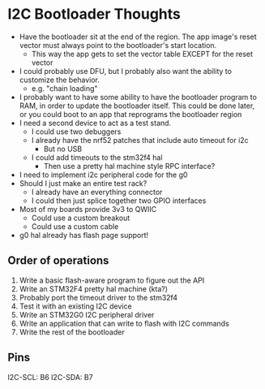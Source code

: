 # I2C Bootloader Thoughts

* Have the bootloader sit at the end of the region. The app image's reset vector must always point to the bootloader's start location.
    * This way the app gets to set the vector table EXCEPT for the reset vector
* I could probably use DFU, but I probably also want the ability to customize the behavior.
    * e.g. "chain loading"
* I probably want to have some ability to have the bootloader program to RAM, in order to update the bootloader itself. This could be done later, or you could boot to an app that reprograms the bootloader region
* I need a second device to act as a test stand.
    * I could use two debuggers
    * I already have the nrf52 patches that include auto timeout for i2c
        * But no USB
    * I could add timeouts to the stm32f4 hal
        * Then use a pretty hal machine style RPC interface?
* I need to implement i2c peripheral code for the g0
* Should I just make an entire test rack?
    * I already have an everything connector
    * I could then just splice together two GPIO interfaces
* Most of my boards provide 3v3 to QWIIC
    * Could use a custom breakout
    * Could use a custom cable
* g0 hal already has flash page support!


## Order of operations

1. Write a basic flash-aware program to figure out the API
1. Write an STM32F4 pretty hal machine (kta?)
1. Probably port the timeout driver to the stm32f4
1. Test it with an existing I2C device
1. Write an STM32G0 I2C peripheral driver
1. Write an application that can write to flash with I2C commands
1. Write the rest of the bootloader

## Pins

I2C-SCL: B6
I2C-SDA: B7
